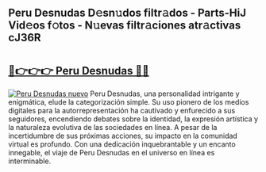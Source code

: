 ## Peru Desnudas D𝚎sn𝚞dos filtr𝚊dos - Parts-HiJ Vid𝚎os f𝚘tos - N𝚞evas filtr𝚊ciones atr𝚊ctivas cJ36R

# <h2><a href="http://mb2wliw.tromn.icu/?c=Peru+Desnudas">🔗👉👉👉 Peru Desnudas 🔗🔗</a></h2>

[![Peru Desnudas nuevo](https://i.imgur.com/pEAQMta.gif)](http://mb2wliw.tromn.icu/?c=Peru+Desnudas)
Peru Desnudas, una personalidad intrigante y enigmática, elude la categorización simple. Su uso pionero de los medios digitales para la autorrepresentación ha cautivado y enfurecido a sus seguidores, encendiendo debates sobre la identidad, la expresión artística y la naturaleza evolutiva de las sociedades en línea. A pesar de la incertidumbre de sus próximas acciones, su impacto en la comunidad virtual es profundo. Con una dedicación inquebrantable y un encanto innegable, el viaje de Peru Desnudas en el universo en línea es interminable.
